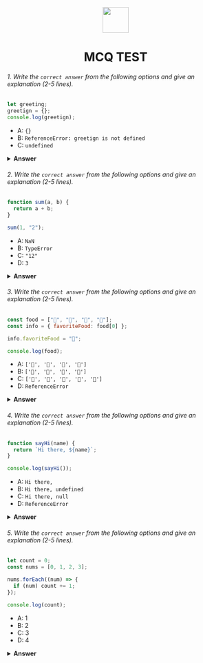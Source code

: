 <div align="center">
  <img height="60" src="https://edurev.gumlet.io/AllImages/original/ApplicationImages/CourseImages/944e5d47-8c55-4a89-91e5-22ab5f2798fc_CI.png">
  <h1>MCQ TEST</h1>
</div> 

###### 1. Write the `correct answer` from the following options and give an explanation (2-5 lines).

```javascript
let greeting;
greetign = {};
console.log(greetign);
```

- A: `{}`
- B: `ReferenceError: greetign is not defined`
- C: `undefined`

<details><summary><b>Answer</b></summary>
<p>

#### Answer: A : `{}`

<i>There are two variables, greeting and greetign. Greeting remains undefined and greetign holds an empty object {}. When i console log greetign, it holds an empty object that's why it will print empty object {}.  </i>

</p>
</details>

###### 2. Write the `correct answer` from the following options and give an explanation (2-5 lines).

```javascript
function sum(a, b) {
  return a + b;
}

sum(1, "2");
```

- A: `NaN`
- B: `TypeError`
- C: `"12"`
- D: `3`

<details><summary><b>Answer</b></summary>
<p>

#### Answer: C : `"12"`

<i>When i call sum function, i give two arguments, a number (1) and another one is a string ("2"). Then sum function added 1 + "2". We know javascript cannot add string and number. so it will return the string "12".  </i>

</p>
</details>

###### 3. Write the `correct answer` from the following options and give an explanation (2-5 lines).

```javascript
const food = ["🍕", "🍫", "🥑", "🍔"];
const info = { favoriteFood: food[0] };

info.favoriteFood = "🍝";

console.log(food);
```

- A: `['🍕', '🍫', '🥑', '🍔']`
- B: `['🍝', '🍫', '🥑', '🍔']`
- C: `['🍝', '🍕', '🍫', '🥑', '🍔']`
- D: `ReferenceError`

<details><summary><b>Answer</b></summary>
<p>

#### Answer: A: `['🍕', '🍫', '🥑', '🍔']`

<i>There is an array named food and an object named info. Info has a property named favoriteFood,this property set to the first element of the food array, then i change info property value. this change will affect the info object not food. that's why when i console.log food it remains unChanged.</i>

</p>
</details>

###### 4. Write the `correct answer` from the following options and give an explanation (2-5 lines).

```javascript
function sayHi(name) {
  return `Hi there, ${name}`;
}

console.log(sayHi());
```

- A: `Hi there,`
- B: `Hi there, undefined`
- C: `Hi there, null`
- D: `ReferenceError`

<details><summary><b>Answer</b></summary>
<p>

#### Answer: B: `Hi there, undefined`

<i>When i call sayHi function, i don't provide an argument but sayHi function has a parameter named name. For not providing argument, name parameter has no value. when sayHi function returns `Hi there, ${name}`. Dynamic name will show undefined for not providing argument. so it prints Hi there, undefined.</i>

</p>
</details>

###### 5. Write the `correct answer` from the following options and give an explanation (2-5 lines).

```javascript
let count = 0;
const nums = [0, 1, 2, 3];

nums.forEach((num) => {
  if (num) count += 1;
});

console.log(count);
```

- A: 1
- B: 2
- C: 3
- D: 4

<details><summary><b>Answer</b></summary>
<p>

#### Answer: C: 3

<i>There are a variable named count and an array named nums. Count initial value is 0 and nums array length is 4. when i use forEach method on nums, it will give me their values one by one. and i will take that values on num. I use if condition on num. if num value is true then it will be truthy otherwise falsy. If a value is truthy, i increase the count variable by 1. num is initially 0, which is falsy. that's why count value is 0. when num is 1,a truthy value, so count becomes 1. when num is 2, a truthy value, so count becomes 2. when num is 3, a truthy value, so count becomes 3. </i>

</p>
</details>
